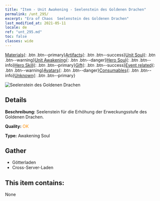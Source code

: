 ```yaml
---
title: "Item - Unit Awakening - Seelenstein des Goldenen Drachen"
permalink: /unt_295/
excerpt: "Era of Chaos  Seelenstein des Goldenen Drachen"
last_modified_at: 2021-05-11
locale: de
ref: "unt_295.md"
toc: false
classes: wide
---
```

 [Materials](/ItemsDE/){: .btn .btn--primary}[Artifacts](/ItemsDE/Artifacts/){: .btn .btn--success}[Unit Soul](/ItemsDE/UnitSoul/){: .btn .btn--warning}[Unit Awakening](/ItemsDE/UnitAwakening/){: .btn .btn--danger}[Hero Soul](/ItemsDE/HeroSoul/){: .btn .btn--info}[Hero Skill](/ItemsDE/HeroSkill/){: .btn .btn--primary}[Gift](/ItemsDE/Gift/){: .btn .btn--success}[Event related](/ItemsDE/Events/){: .btn .btn--warning}[Avatars](/ItemsDE/Avatars/){: .btn .btn--danger}[Consumables](/ItemsDE/Consumables/){: .btn .btn--info}[Unknown](/ItemsDE/Unknown/){: .btn .btn--primary}

 ![Seelenstein des Goldenen Drachen](/images/u/tia_lvlong.jpg)

## Details
 **Beschreibung:** Seelenstein für die Erhöhung der Erweckungsstufe des Goldenen Drachen.

 **Quality:** <span style="color: #FF8C00">OK</span>

 **Type:** Awakening Soul

## Gather

*    Götterladen 
*    Cross-Server-Laden 

## This item contains:

  None

